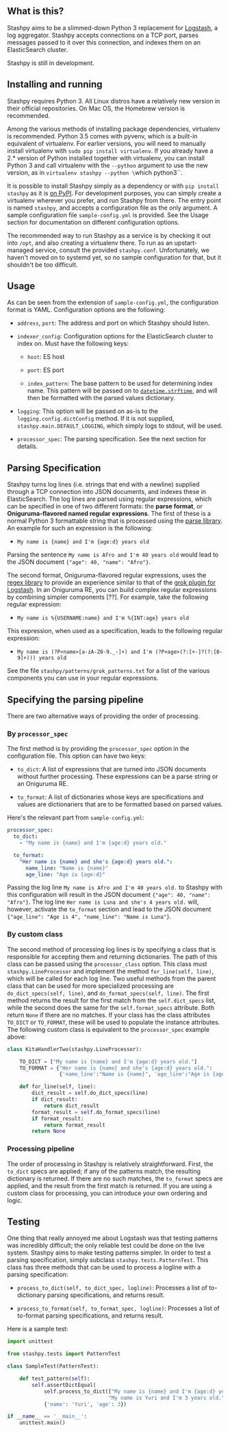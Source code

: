 ## What is this?

Stashpy aims to be a slimmed-down Python 3 replacement for
[Logstash](https://www.elastic.co/products/logstash), a log
aggregator. Stashpy accepts connections on a TCP port, parses messages
passed to it over this connection, and indexes them on an
ElasticSearch cluster.

Stashpy is still in development.


## Installing and running

Stashpy requires Python 3. All Linux distros have a relatively new
version in their official repositories. On Mac OS, the Homebrew
version is recommended.

Among the various methods of installing package dependencies,
virtualenv is recommended. Python 3.5 comes with pyvenv, which is a
built-in equivalent of virtualenv. For earlier versions, you will need
to manually install virtualenv with `sudo pip install virtualenv`.  If
you already have a 2.* version of Python installed together with
virtualenv, you can install Python 3 and call virtualenv with the
`--python` argument to use the new version, as in `virtualenv stashpy
--python \`which python3\``.

It is possible to install Stashpy simply as a dependency or with `pip
install stashpy` as it is [on
PyPI](https://pypi.python.org/pypi/stashpy). For development purposes,
you can simply create a virtualenv wherever you prefer, and run
Stashpy from there. The entry point is named `stashpy`, and accepts a
configuration file as the only argument. A sample configuration file
`sample-config.yml` is provided. See the Usage section for
documentation on different configuration options.

The recommended way to run Stashpy as a service is by checking it out
into `/opt`, and also creating a virtualenv there. To run as an
upstart-managed service, consult the provided
`stashpy.conf`. Unfortunately, we haven't moved on to systemd yet, so
no sample configuration for that, but it shouldn't be too difficult.


## Usage

As can be seen from the extension of `sample-config.yml`, the
configuration format is YAML. Configuration options are the following:

* `address`, `port`: The address and port on which Stashpy should listen.

* `indexer_config`: Configuration options for the ElasticSearch
  cluster to index on. Must have the following keys:

  - `host`: ES host

  - `port`: ES port

  - `index_pattern`: The base pattern to be used for determining index
    name. This pattern will be passed on to
    [`datetime.strftime`](https://docs.python.org/3/library/datetime.html#datetime.date.strftime),
    and will then be formatted with the parsed values dictionary.

* `logging`: This option will be passed on as-is to the
  `logging.config.dictConfig` method. If it is not supplied,
  `stashpy.main.DEFAULT_LOGGING`, which simply logs to stdout, will be
  used.

* `processor_spec`: The parsing specification. See the next section
  for details.


## Parsing Specification

Stashpy turns log lines (i.e. strings that end with a newline)
supplied through a TCP connection into JSON documents, and indexes
these in ElasticSearch. The log lines are parsed using regular
expressions, which can be specified in one of two different formats:
the **parse format**, or **Oniguruma-flavored named regular
expressions**. The first of these is a normal Python 3 formattable
string that is processed using the [parse
library](https://pypi.python.org/pypi/parse). An example for such an
expression is the following:

* `My name is {name} and I'm {age:d} years old`

Parsing the sentence `My name is Afro and I'm 40 years old` would lead
to the JSON document `{"age": 40, "name": "Afro"}`.

The second format, Oniguruma-flavored regular expressions, uses the
[regex library](https://pypi.python.org/pypi/regex) to provide an
experience similar to that of the [grok plugin for
Logstash](https://www.elastic.co/guide/en/logstash/current/plugins-filters-grok.html). In
an Oniguruma RE, you can build complex regular expressions by
combining simpler components [??]. For example, take the following
regular expression:

* `My name is %{USERNAME:name} and I'm %{INT:age} years old`

This expression, when used as a specification, leads to the following
regular expression:

* `My name is (?P<name>[a-zA-Z0-9._-]+) and I'm (?P<age>(?:[+-]?(?:[0-9]+))) years old`

See the file `stashpy/patterns/grok_patterns.txt` for a list of the
various components you can use in your regular expressions.

## Specifying the parsing pipeline

There are two alternative ways of providing the order of processing.

### By `processor_spec`

The first method is by providing the `processor_spec` option in the
configuration file. This option can have two keys:

* `to_dict`: A list of expressions that are turned into JSON documents
  without further processing. These expressions can be a parse string
  or an Oniguruma RE.

* `to_format`: A list of dictionaries whose keys are specifications
  and values are dictionariers that are to be formatted based on
  parsed values.

Here's the relevant part from `sample-config.yml`:

```yml
processor_spec:
  to_dict:
    - "My name is {name} and I'm {age:d} years old."

  to_format:
    "Her name is {name} and she's {age:d} years old.":
      name_line: "Name is {name}"
      age_line: "Age is {age:d}"
```

Passing the log line `My name is Afro and I'm 40 years old.` to
Stashpy with this configuration will result in the JSON document
`{"age": 40, "name": "Afro"}`. The log line `Her name is Luna and
she's 4 years old.` will, however, activate the `to_format` section
and lead to the JSON document `{"age_line": "Age is 4", "name_line":
"Name is Luna"}`.

### By custom class

The second method of processing log lines is by specifying a class
that is responsible for accepting them and returning dictionaries. The
path of this class can be passed using the `processor_class`
option. This class must `stashpy.LineProcessor` and implement the
method `for_line(self, line)`, which will be called for each log
line. Two useful methods from the parent class that can be used for
more specialized processing are `do_dict_specs(self, line)`, and
`do_format_specs(self, line)`. The first method returns the result for
the first match from the `self.dict_specs` list, while the second does
the same for the `self.format_specs` attribute. Both return `None` if
there are no matches. If your class has the class attributes `TO_DICT`
or `TO_FORMAT`, these will be used to populate the instance
attributes. The following custom class is equivalent to the
`processor_spec` example above:


```python
class KitaHandlerTwo(stashpy.LineProcessor):

    TO_DICT = ["My name is {name} and I'm {age:d} years old."]
    TO_FORMAT = {"Her name is {name} and she's {age:d} years old.":
                 {'name_line':"Name is {name}", 'age_line':"Age is {age}"}}

    def for_line(self, line):
        dict_result = self.do_dict_specs(line)
        if dict_result:
            return dict_result
        format_result = self.do_format_specs(line)
        if format_result:
            return format_result
        return None
```

### Processing pipeline

The order of processing in Stashpy is relatively straightforward.
First, the `to_dict` specs are applied; if any of the patterns match,
the resulting dictionary is returned. If there are no such matches,
the `to_format` specs are applied, and the result from the first match
is returned. If you are using a custom class for processing, you can
introduce your own ordering and logic.

## Testing

One thing that really annoyed me about Logstash was that testing
patterns was incredibly difficult; the only reliable test could be
done on the live system. Stashpy aims to make testing patterns
simpler. In order to test a parsing specification, simply subclass
`stashpy.tests.PatternTest`. This class has three methods that can be
used to process a logline with a parsing specification:

* `process_to_dict(self, to_dict_spec, logline)`: Processes a list of
  to-dictionary parsing specifications, and returns result.

* `process_to_format(self, to_format_spec, logline)`: Processes a list
  of to-format parsing specifications, and returns result.

Here is a sample test:

```python
import unittest

from stashpy.tests import PatternTest

class SampleTest(PatternTest):

    def test_pattern(self):
        self.assertDictEqual(
            self.process_to_dict(["My name is {name} and I'm {age:d} years old."],
                                 "My name is Yuri and I'm 3 years old."),
            {'name': 'Yuri', 'age': 3})

if __name__ == '__main__':
    unittest.main()
```
